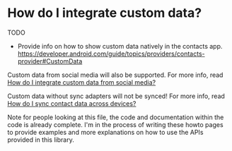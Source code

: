 # How do I integrate custom data?

TODO

- Provide info on how to show custom data natively in the contacts app.
https://developer.android.com/guide/topics/providers/contacts-provider#CustomData

Custom data from social media will also be supported. For more info, read [How do I integrate custom data from social media?](/howto/howto-integrate-custom-data-from-social-media.md)

Custom data without sync adapters will not be synced! For more info, read [How do I sync contact data across devices?](/howto/howto-sync-contact-data.md)

Note for people looking at this file, the code and documentation within the code is already complete. 
I'm in the process of writing these howto pages to provide examples and more explanations on how 
to use the APIs provided in this library.